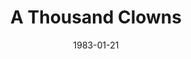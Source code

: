 ---
title: A Thousand Clowns
date: 1983-01-21
closing_date: 1983-02-05
layout: productions
playbill:
Theatre: Theatre Jacksonville
Venue: Little Theatre
cast:
- Nick Burns: David Teitelman
- Murray Burns: Dean Philips
- Albert Amundson: Daniel Handler
- Sandra Markowitz: Celeste Lynch
- Arnold Burns: Abel Handler
- Leo Herman: Mark Snitzer
- Stage Manager: Mary Anne Murray
crew:
- Director: Ray Jensen
- Technical Director: Andrew J. Way
- Set Design: Andrew J. Way
- Lighting Design: Andrew J. Way
- Properties:
  - Amelia Senhausen
  - Chris Strickland
  - Pam Jackson
- Lighting Technician: Rusty Reynolds
- Sound Technician: Chris Strickland
- Sound Design: Tom Heffernan
- Key Grip: Dave Stillson
- Grips:
  - Randy Ball
  - Bob White
- Construction Crew:
  - Chris Strickland
  - Dean Philips
  - Mark Snitzer
  - Abel Handler
  - Catherine Handler
  - Claudia Hickens
  - Mike Lewis
  - Elizabeth Messengael
  - Stanley Constantini
  - Tom Heffernan
  - Dave Stillson
  - Rusty Reynolds
  - Mark Thomas
  - Steve Albano
  - Randy Ball
  - Ethel Lee
  - Joyce Block
  - Claudine Brennan
  - Pam Jackson
  - Shirley Cooke
- Cast Photos: Dick Kerekes
orchestra:
---
